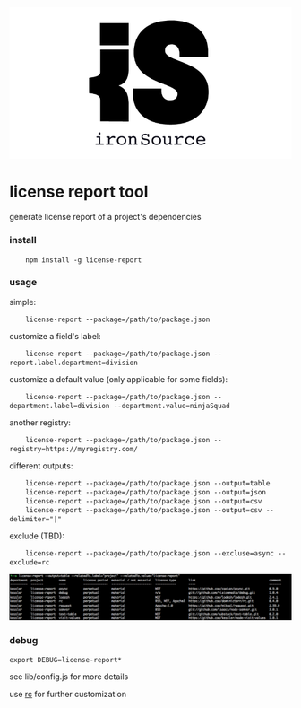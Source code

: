 ![ironSource logo](ironsource.png) 

# license report tool

generate license report of a project's dependencies

### install 
```
	npm install -g license-report
```

### usage
simple:
```
	license-report --package=/path/to/package.json
```
customize a field's label:
```
	license-report --package=/path/to/package.json --report.label.department=division
```
customize a default value (only applicable for some fields):
```
	license-report --package=/path/to/package.json --department.label=division --department.value=ninjaSquad
```
another registry:
```
	license-report --package=/path/to/package.json --registry=https://myregistry.com/
```
different outputs:
```
	license-report --package=/path/to/package.json --output=table
	license-report --package=/path/to/package.json --output=json
	license-report --package=/path/to/package.json --output=csv
	license-report --package=/path/to/package.json --output=csv --delimiter="|"
```
exclude (TBD):
```
	license-report --package=/path/to/package.json --excluse=async --exclude=rc
```

![screenshot](screenshot.png)

### debug
```
export DEBUG=license-report*
```

see lib/config.js for more details

use [rc](https://github.com/dominictarr/rc) for further customization